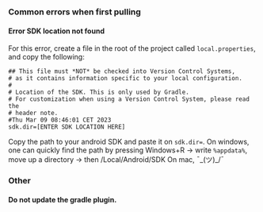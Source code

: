 ### Common errors when first pulling

#### Error SDK location not found
For this error, create a file in the root of the project called `local.properties`, and copy the following:

```
## This file must *NOT* be checked into Version Control Systems,
# as it contains information specific to your local configuration.
#
# Location of the SDK. This is only used by Gradle.
# For customization when using a Version Control System, please read the
# header note.
#Thu Mar 09 08:46:01 CET 2023
sdk.dir=[ENTER SDK LOCATION HERE]
```
Copy the path to your android SDK and paste it on `sdk.dir=`.
On windows, one can quickly find the path by pressing Windows+R -> write `%appdata%`, move up a directory -> then /Local/Android/SDK
On mac, ¯\_(ツ)_/¯

### Other

#### Do not update the gradle plugin.